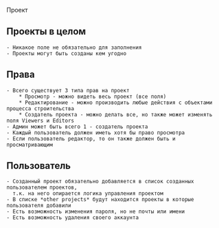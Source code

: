Проект

## Проекты в целом
    - Никакое поле не обязательно для заполнения
    - Проекты могут быть созданы кем угодно
## Права
    - Всего существует 3 типа прав на проект
        * Просмотр - можно видеть весь проект (все поля)
        * Редактирование - можно производить любые действия с объектами процесса строительства
        * Создатель проекта - можно делать все, но также может изменять поля Viewers и Editors
    - Админ может быть всего 1 - создатель проекта
    - Каждый пользователь должен иметь хотя бы право просмотра
    - Если пользователь редактор, то он также должен быть и просматривающим
## Пользователь
    - Созданный проект обязательно добавляется в список созданных пользователем проектов, 
      т.к. на него опирается логика управления проектом
    - В списке *other projects* будут находится проекты в которые пользователя добавили
    - Есть возможность изменения пароля, но не почты или имени
    - Есть возможность удаления своего аккаунта
